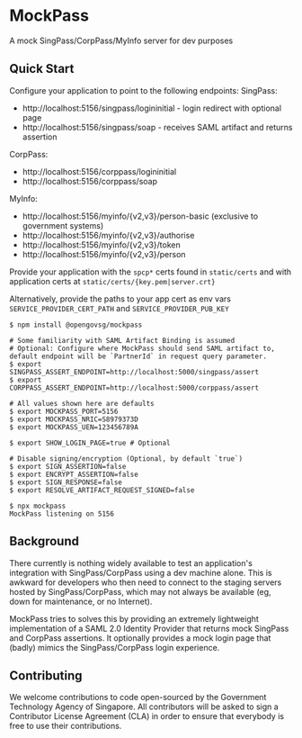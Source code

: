# MockPass
A mock SingPass/CorpPass/MyInfo server for dev purposes

## Quick Start

Configure your application to point to the following endpoints:
SingPass:
 * http://localhost:5156/singpass/logininitial - login redirect with optional page
 * http://localhost:5156/singpass/soap - receives SAML artifact and returns assertion

CorpPass:
 * http://localhost:5156/corppass/logininitial
 * http://localhost:5156/corppass/soap

MyInfo:
 * http://localhost:5156/myinfo/{v2,v3}/person-basic (exclusive to government systems)
 * http://localhost:5156/myinfo/{v2,v3}/authorise
 * http://localhost:5156/myinfo/{v2,v3}/token
 * http://localhost:5156/myinfo/{v2,v3}/person

Provide your application with the `spcp*` certs found in `static/certs`
and with application certs at `static/certs/{key.pem|server.crt}`

Alternatively, provide the paths to your app cert as env vars
`SERVICE_PROVIDER_CERT_PATH` and `SERVICE_PROVIDER_PUB_KEY`

```
$ npm install @opengovsg/mockpass

# Some familiarity with SAML Artifact Binding is assumed
# Optional: Configure where MockPass should send SAML artifact to, default endpoint will be `PartnerId` in request query parameter.
$ export SINGPASS_ASSERT_ENDPOINT=http://localhost:5000/singpass/assert
$ export CORPPASS_ASSERT_ENDPOINT=http://localhost:5000/corppass/assert

# All values shown here are defaults
$ export MOCKPASS_PORT=5156
$ export MOCKPASS_NRIC=S8979373D
$ export MOCKPASS_UEN=123456789A

$ export SHOW_LOGIN_PAGE=true # Optional

# Disable signing/encryption (Optional, by default `true`)
$ export SIGN_ASSERTION=false
$ export ENCRYPT_ASSERTION=false
$ export SIGN_RESPONSE=false
$ export RESOLVE_ARTIFACT_REQUEST_SIGNED=false

$ npx mockpass
MockPass listening on 5156
```

## Background

There currently is nothing widely available to test an application's integration
with SingPass/CorpPass using a dev machine alone. This is awkward for developers
who then need to connect to the staging servers hosted by SingPass/CorpPass,
which may not always be available (eg, down for maintenance, or no Internet).

MockPass tries to solves this by providing an extremely lightweight implementation
of a SAML 2.0 Identity Provider that returns mock SingPass and CorpPass assertions.
It optionally provides a mock login page that (badly) mimics the SingPass/CorpPass
login experience.

## Contributing

We welcome contributions to code open-sourced by the Government Technology
Agency of Singapore. All contributors will be asked to sign a Contributor
License Agreement (CLA) in order to ensure that everybody is free to use their
contributions.

